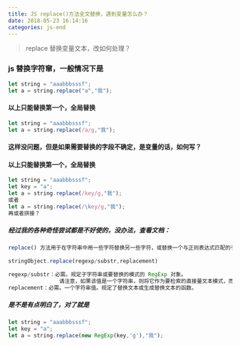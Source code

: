 ```yaml
---
title: JS replace()方法全文替换，遇到变量怎么办？
date: 2018-05-23 16:14:16
categories: js-end
---
```


> replace 替换变量文本，改如何处理？

### js 替换字符窜，一般情况下是
```javascript
let string = "aaabbbsssf";
let a = string.replace("a","我");
```
<!-- more -->
#### 以上只能替换第一个，全局替换
```javascript
let string = "aaabbbsssf";
let a = string.replace(/a/g,"我");
```
#### 这样没问题，但是如果需要替换的字段不确定，是变量的话，如何写？

#### 以上只能替换第一个，全局替换
```javascript
let string = "aaabbbsssf";
let key = "a";
let a = string.replace(/key/g,"我");
或者
let a = string.replace(/\key/g,"我");
再或者拼接？
```

##### 经过我的各种奇怪尝试都是不好使的，没办法，查看文档：

```javascript
replace() 方法用于在字符串中用一些字符替换另一些字符，或替换一个与正则表达式匹配的子串。
​
​stringObject.replace(regexp/substr,replacement)
​
​regexp/substr：必需。规定子字符串或要替换的模式的 RegExp 对象。
                请注意，如果该值是一个字符串，则将它作为要检索的直接量文本模式，而不是首先被转换为 RegExp 对象。
replacement：必需。一个字符串值。规定了替换文本或生成替换文本的函数。
```

##### 是不是有点明白了，对了就是

```javascript
let string = "aaabbbsssf";
let key = "a";
let a = string.replace(new RegExp(key,'g'),"我");
```


